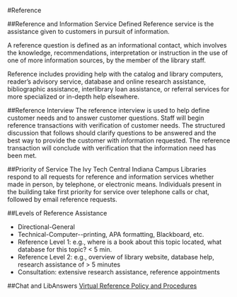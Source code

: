 #Reference

##Reference and Information Service Defined
Reference service is the assistance given to customers in pursuit of information.

A reference question is defined as an informational contact, which involves the knowledge, recommendations, interpretation or instruction in the use of one of more information sources, by the member of the library staff. 

Reference includes providing help with the catalog and library computers, reader’s advisory service, database and online research assistance, bibliographic assistance, interlibrary loan assistance, or referral services for more specialized or in-depth help elsewhere.

##Reference Interview
The reference interview is used to help define customer needs and to answer customer questions. Staff will begin reference transactions with verification of customer needs. The structured discussion that follows should clarify questions to be answered and the best way to provide the customer with information requested. The reference transaction will conclude with verification that the information need has been met.

##Priority of Service
The Ivy Tech Central Indiana Campus Libraries respond to all requests for reference and information services whether made in person, by telephone, or electronic means. Individuals present in the building take first priority for service over telephone calls or chat, followed by email reference requests. 

##Levels of Reference Assistance

- Directional-General 
- Technical-Computer--printing, APA formatting, Blackboard, etc.
- Reference Level 1: e.g., where is a book about this topic located, what database for this topic? < 5 min. 
- Reference Level 2: e.g., overview of library website, database help, research assistance of > 5 minutes 
- Consultation: extensive research assistance, reference appointments

##Chat and LibAnswers
[Virtual Reference Policy and Procedures](http://library.ivytech.edu/c.php?g=408648)
